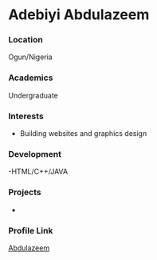 # Adebiyi Abdulazeem

### Location

Ogun/Nigeria

### Academics

Undergraduate

### Interests

- Building websites and graphics design

### Development

-HTML/C++/JAVA

### Projects

- 

### Profile Link

[Abdulazeem](https://github.com/AbdulazeemEMNT)

